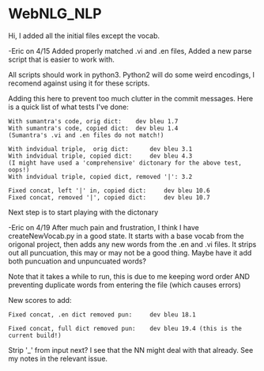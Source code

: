 # WebNLG_NLP
Hi, I added all the initial files except the vocab.

-Eric on 4/15
Added properly matched .vi and .en files, Added a new parse script that is easier to work with.

All scripts should work in python3. Python2 will do some weird encodings, I recomend against using it for these scripts.


Adding this here to prevent too much clutter in the commit messages.
Here is a quick list of what tests I've done:

    With sumantra's code, orig dict:  	dev bleu 1.7
    With sumantra's code, copied dict: 	dev bleu 1.4
    (Sumantra's .vi and .en files do not match!)

    With indvidual triple, 	orig dict:  	dev bleu 3.1
    With indvidual triple, copied dict: 	dev bleu 4.3  
    (I might have used a 'comprehensive' dictonary for the above test, oops!)
    With indvidual triple, copied dict, removed '|': 3.2

    Fixed concat, left '|' in, copied dict:		dev bleu 10.6
    Fixed concat, removed '|', copied dict:		dev bleu 10.7
    
Next step is to start playing with the dictonary

-Eric on 4/19
After much pain and frustration, I think I have createNewVocab.py in a good state. It starts with a base vocab from the origonal project, 
then adds any new words from the .en and .vi files. It strips out all puncuation, this may or may not be a good thing. Maybe have it add
both puncuation and unpuncuated words?

Note that it takes a while to run, this is due to me keeping word order AND preventing duplicate words from entering the file (which causes errors)

New scores to add:

    Fixed concat, .en dict removed pun:	    dev bleu 18.1

    Fixed concat, full dict removed pun:	dev bleu 19.4 (this is the current build!)

    
Strip '_' from input next? I see that the NN might deal with that already. See my notes in the relevant issue.